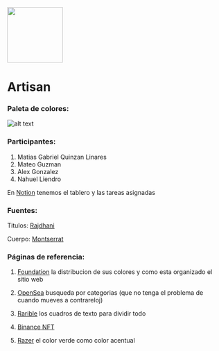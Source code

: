 <img src="https://i.imgur.com/zsqtY81.png" width="128"/>

# Artisan

### Paleta de colores:
![alt text](https://i.imgur.com/NPARW5M.png)

### Participantes:
1. Matias Gabriel Quinzan Linares
1. Mateo Guzman
1. Alex Gonzalez
1. Nahuel Liendro

En [Notion](https://efficacious-cost-b5c.notion.site/Artisan-13f5d53786f44b788e127da2e252e271) tenemos el tablero y las tareas asignadas

### Fuentes:

Titulos: [Rajdhani](https://fonts.google.com/specimen/Rajdhani?query=Rajdhani&preview.text=%20THE%20NEW%20RAZER%20BLADE%2016%20%26%2018&preview.text_type=custom)

Cuerpo: [Montserrat](https://fonts.google.com/specimen/Montserrat?query=monts)

### Páginas de referencia:
1. [Foundation](https://foundation.app/world/monolith-exhibition-x)
la distribucion de sus colores y como esta organizado el sitio web

1. [OpenSea](https://opensea.io/es)
busqueda por categorias (que no tenga el problema de cuando mueves a contrareloj)

1. [Rarible](https://rarible.com/)
los cuadros de texto para dividir todo

1. [Binance NFT](https://www.binance.com/en/nft/home)
 
1. [Razer](https://www.razer.com/)
el color verde como color acentual

